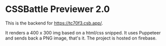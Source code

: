 # CSSBattle Previewer 2.0

This is the backend for https://tc70f3.csb.app/.

It renders a 400 x 300 img based on a html/css snipped. It uses Puppeteer and sends back a PNG image, that's it.
The project is hosted on firebase.
